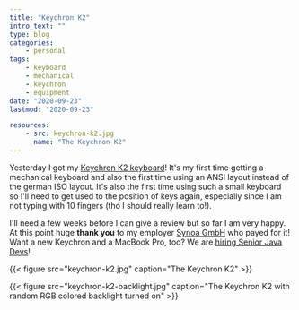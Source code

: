 ```yaml
---
title: "Keychron K2"
intro_text: ""
type: blog
categories:
    - personal
tags:
    - keyboard
    - mechanical
    - keychron
    - equipment
date: "2020-09-23"
lastmod: "2020-09-23"

resources:
    - src: keychron-k2.jpg
      name: "The Keychron K2"
---
```


Yesterday I got my [Keychron K2 keyboard](https://www.keychron.com/products/keychron-k2-wireless-mechanical-keyboard)! It's my first time getting a mechanical keyboard and also the first time using an ANSI layout instead of the german ISO layout. It's also the first time using such a small keyboard so I'll need to get used to the position of keys again, especially since I am not typing with 10 fingers (tho I should really learn to!).

I'll need a few weeks before I can give a review but so far I am very happy.  At this point huge **thank you** to my employer [Synoa GmbH](https://synoa.de/) who payed for it! Want a new Keychron and a MacBook Pro, too? We are [hiring Senior Java Devs](https://synoa.de/ueber-uns/jobs/)!

{{< figure src="keychron-k2.jpg" caption="The Keychron K2" >}}

{{< figure src="keychron-k2-backlight.jpg" caption="The Keychron K2 with random RGB colored backlight turned on" >}}